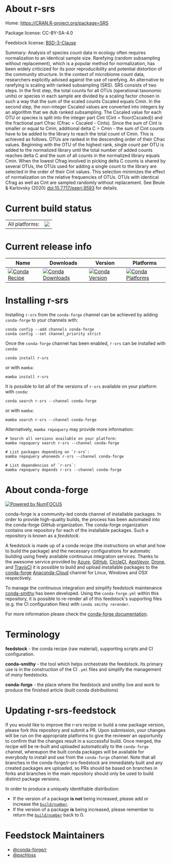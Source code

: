 About r-srs
===========

Home: https://CRAN.R-project.org/package=SRS

Package license: CC-BY-SA-4.0

Feedstock license: [BSD-3-Clause](https://github.com/conda-forge/r-srs-feedstock/blob/main/LICENSE.txt)

Summary: Analysis of species count data in ecology often requires normalization to an identical sample size. Rarefying (random subsampling without replacement), which is a popular method for normalization, has been widely criticized for its poor reproducibility and potential distortion of the community structure. In the context of microbiome count data, researchers explicitly advised against the use of rarefying. An alternative to rarefying is scaling with ranked subsampling (SRS). SRS consists of two steps. In the first step, the total counts for all OTUs (operational taxonomic units) or species in each sample are divided by a scaling factor chosen in such a way that the sum of the scaled counts Cscaled equals Cmin. In the second step, the non-integer Cscaled values are converted into integers by an algorithm that we dub ranked subsampling. The Cscaled value for each OTU or species is split into the integer part Cint  (Cint = floor(Cscaled)) and the fractional part Cfrac (Cfrac = Cscaled - Cints). Since the sum of Cint is smaller or equal to Cmin, additional  delta C = Cmin - the sum of Cint counts have to be added to the library to reach the total count of Cmin. This is achieved as follows. OTUs are ranked in the descending order of their Cfrac values. Beginning with the OTU of the highest rank, single count per OTU is added to the normalized library until the total number of added counts reaches delta C and the sum of all counts in the normalized library equals Cmin. When the lowest Cfrag involved in picking delta C counts is shared by several OTUs, the OTUs used for adding a single count to the library are selected in the order of their Cint values. This selection minimizes the effect of normalization on the relative frequencies of OTUs. OTUs with identical Cfrag as well as Cint are sampled randomly without replacement. See Beule & Karlovsky (2020) <doi:10.7717/peerj.9593> for details.

Current build status
====================


<table><tr><td>All platforms:</td>
    <td>
      <a href="https://dev.azure.com/conda-forge/feedstock-builds/_build/latest?definitionId=16052&branchName=main">
        <img src="https://dev.azure.com/conda-forge/feedstock-builds/_apis/build/status/r-srs-feedstock?branchName=main">
      </a>
    </td>
  </tr>
</table>

Current release info
====================

| Name | Downloads | Version | Platforms |
| --- | --- | --- | --- |
| [![Conda Recipe](https://img.shields.io/badge/recipe-r--srs-green.svg)](https://anaconda.org/conda-forge/r-srs) | [![Conda Downloads](https://img.shields.io/conda/dn/conda-forge/r-srs.svg)](https://anaconda.org/conda-forge/r-srs) | [![Conda Version](https://img.shields.io/conda/vn/conda-forge/r-srs.svg)](https://anaconda.org/conda-forge/r-srs) | [![Conda Platforms](https://img.shields.io/conda/pn/conda-forge/r-srs.svg)](https://anaconda.org/conda-forge/r-srs) |

Installing r-srs
================

Installing `r-srs` from the `conda-forge` channel can be achieved by adding `conda-forge` to your channels with:

```
conda config --add channels conda-forge
conda config --set channel_priority strict
```

Once the `conda-forge` channel has been enabled, `r-srs` can be installed with `conda`:

```
conda install r-srs
```

or with `mamba`:

```
mamba install r-srs
```

It is possible to list all of the versions of `r-srs` available on your platform with `conda`:

```
conda search r-srs --channel conda-forge
```

or with `mamba`:

```
mamba search r-srs --channel conda-forge
```

Alternatively, `mamba repoquery` may provide more information:

```
# Search all versions available on your platform:
mamba repoquery search r-srs --channel conda-forge

# List packages depending on `r-srs`:
mamba repoquery whoneeds r-srs --channel conda-forge

# List dependencies of `r-srs`:
mamba repoquery depends r-srs --channel conda-forge
```


About conda-forge
=================

[![Powered by
NumFOCUS](https://img.shields.io/badge/powered%20by-NumFOCUS-orange.svg?style=flat&colorA=E1523D&colorB=007D8A)](https://numfocus.org)

conda-forge is a community-led conda channel of installable packages.
In order to provide high-quality builds, the process has been automated into the
conda-forge GitHub organization. The conda-forge organization contains one repository
for each of the installable packages. Such a repository is known as a *feedstock*.

A feedstock is made up of a conda recipe (the instructions on what and how to build
the package) and the necessary configurations for automatic building using freely
available continuous integration services. Thanks to the awesome service provided by
[Azure](https://azure.microsoft.com/en-us/services/devops/), [GitHub](https://github.com/),
[CircleCI](https://circleci.com/), [AppVeyor](https://www.appveyor.com/),
[Drone](https://cloud.drone.io/welcome), and [TravisCI](https://travis-ci.com/)
it is possible to build and upload installable packages to the
[conda-forge](https://anaconda.org/conda-forge) [Anaconda-Cloud](https://anaconda.org/)
channel for Linux, Windows and OSX respectively.

To manage the continuous integration and simplify feedstock maintenance
[conda-smithy](https://github.com/conda-forge/conda-smithy) has been developed.
Using the ``conda-forge.yml`` within this repository, it is possible to re-render all of
this feedstock's supporting files (e.g. the CI configuration files) with ``conda smithy rerender``.

For more information please check the [conda-forge documentation](https://conda-forge.org/docs/).

Terminology
===========

**feedstock** - the conda recipe (raw material), supporting scripts and CI configuration.

**conda-smithy** - the tool which helps orchestrate the feedstock.
                   Its primary use is in the construction of the CI ``.yml`` files
                   and simplify the management of *many* feedstocks.

**conda-forge** - the place where the feedstock and smithy live and work to
                  produce the finished article (built conda distributions)


Updating r-srs-feedstock
========================

If you would like to improve the r-srs recipe or build a new
package version, please fork this repository and submit a PR. Upon submission,
your changes will be run on the appropriate platforms to give the reviewer an
opportunity to confirm that the changes result in a successful build. Once
merged, the recipe will be re-built and uploaded automatically to the
`conda-forge` channel, whereupon the built conda packages will be available for
everybody to install and use from the `conda-forge` channel.
Note that all branches in the conda-forge/r-srs-feedstock are
immediately built and any created packages are uploaded, so PRs should be based
on branches in forks and branches in the main repository should only be used to
build distinct package versions.

In order to produce a uniquely identifiable distribution:
 * If the version of a package **is not** being increased, please add or increase
   the [``build/number``](https://docs.conda.io/projects/conda-build/en/latest/resources/define-metadata.html#build-number-and-string).
 * If the version of a package **is** being increased, please remember to return
   the [``build/number``](https://docs.conda.io/projects/conda-build/en/latest/resources/define-metadata.html#build-number-and-string)
   back to 0.

Feedstock Maintainers
=====================

* [@conda-forge/r](https://github.com/conda-forge/r/)
* [@pschloss](https://github.com/pschloss/)

